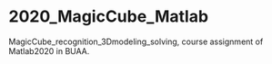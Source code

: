 # 2020_MagicCube_Matlab
MagicCube_recognition_3Dmodeling_solving, course assignment of Matlab2020 in BUAA.
